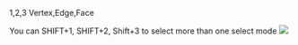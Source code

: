 
1,2,3
Vertex,Edge,Face

You can SHIFT+1, SHIFT+2, Shift+3 to select more than one select mode
![](https://i.imgur.com/q2BWJDO.png)
